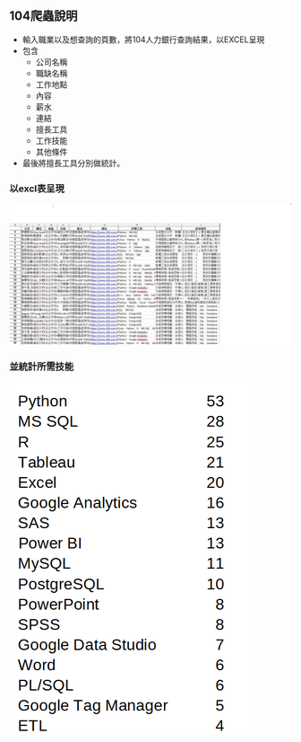 ## 104爬蟲說明

- 輸入職業以及想查詢的頁數，將104人力銀行查詢結果，以EXCEL呈現
- 包含
  - 公司名稱
  - 職缺名稱
  - 工作地點
  - 內容
  - 薪水
  - 連結
  - 擅長工具
  - 工作技能
  - 其他條件
- 最後將擅長工具分別做統計。


### 以excl表呈現
![](JOB.png)

### 並統計所需技能
![](COUNT.png)

